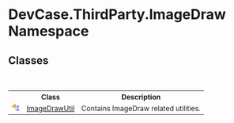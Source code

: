 # DevCase.ThirdParty.ImageDraw Namespace
 




## Classes
&nbsp;<table><tr><th></th><th>Class</th><th>Description</th></tr><tr><td>![Public class](media/pubclass.gif "Public class")</td><td><a href="T_DevCase_ThirdParty_ImageDraw_ImageDrawUtil">ImageDrawUtil</a></td><td>
Contains ImageDraw related utilities.</td></tr></table>&nbsp;
